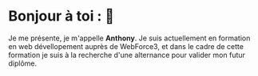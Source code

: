 # Bonjour à toi : 👋

Je me présente, je m'appelle **Anthony**. Je suis actuellement en formation en web dévellopement auprès de WebForce3, et dans le cadre de cette formation je suis à la recherche d'une alternance pour valider mon futur diplôme. 

<!--
**anthony-mho/anthony-mho** is a ✨ _special_ ✨ repository because its `README.md` (this file) appears on your GitHub profile.

Here are some ideas to get you started:

- 🔭 I’m currently working on ...
- 🌱 I’m currently learning ...
- 👯 I’m looking to collaborate on ...
- 🤔 I’m looking for help with ...
- 💬 Ask me about ...
- 📫 How to reach me: ...
- 😄 Pronouns: ...
- ⚡ Fun fact: ...
-->
